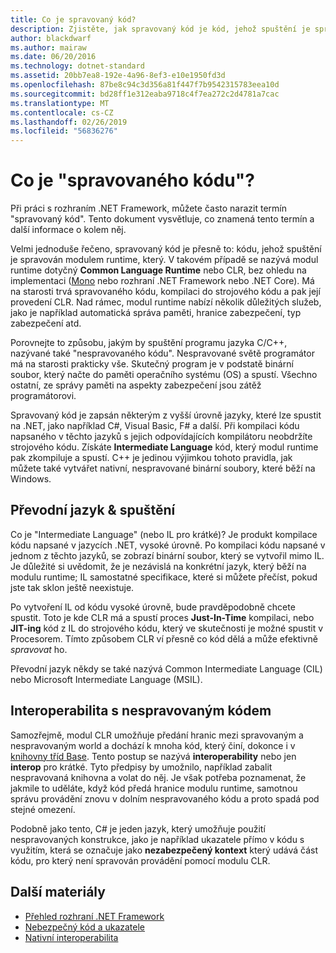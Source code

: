 ```yaml
---
title: Co je spravovaný kód?
description: Zjistěte, jak spravovaný kód je kód, jehož spuštění je spravován modulem runtime, Common Language Runtime (CLR).
author: blackdwarf
ms.author: mairaw
ms.date: 06/20/2016
ms.technology: dotnet-standard
ms.assetid: 20bb7ea8-192e-4a96-8ef3-e10e1950fd3d
ms.openlocfilehash: 87be8c94c3d356a81f447f7b9542315783eea10d
ms.sourcegitcommit: bd28ff1e312eaba9718c4f7ea272c2d4781a7cac
ms.translationtype: MT
ms.contentlocale: cs-CZ
ms.lasthandoff: 02/26/2019
ms.locfileid: "56836276"
---
```

# <a name="what-is-managed-code"></a>Co je "spravovaného kódu"?

Při práci s rozhraním .NET Framework, můžete často narazit termín "spravovaný kód". Tento dokument vysvětluje, co znamená tento termín a další informace o kolem něj.

Velmi jednoduše řečeno, spravovaný kód je přesně to: kódu, jehož spuštění je spravován modulem runtime, který. V takovém případě se nazývá modul runtime dotyčný **Common Language Runtime** nebo CLR, bez ohledu na implementaci ([Mono](https://www.mono-project.com/) nebo rozhraní .NET Framework nebo .NET Core). Má na starosti trvá spravovaného kódu, kompilaci do strojového kódu a pak její provedení CLR. Nad rámec, modul runtime nabízí několik důležitých služeb, jako je například automatická správa paměti, hranice zabezpečení, typ zabezpečení atd.

Porovnejte to způsobu, jakým by spuštění programu jazyka C/C++, nazývané také "nespravovaného kódu". Nespravované světě programátor má na starosti prakticky vše. Skutečný program je v podstatě binární soubor, který načte do paměti operačního systému (OS) a spustí. Všechno ostatní, ze správy paměti na aspekty zabezpečení jsou zátěž programátorovi.

Spravovaný kód je zapsán některým z vyšší úrovně jazyky, které lze spustit na .NET, jako například C#, Visual Basic, F# a další. Při kompilaci kódu napsaného v těchto jazyků s jejich odpovídajících kompilátoru neobdržíte strojového kódu. Získáte **Intermediate Language** kód, který modul runtime pak zkompiluje a spustí. C++ je jedinou výjimkou tohoto pravidla, jak můžete také vytvářet nativní, nespravované binární soubory, které běží na Windows.

## <a name="intermediate-language--execution"></a>Převodní jazyk & spuštění

Co je "Intermediate Language" (nebo IL pro krátké)? Je produkt kompilace kódu napsané v jazycích .NET, vysoké úrovně. Po kompilaci kódu napsané v jednom z těchto jazyků, se zobrazí binární soubor, který se vytvořil mimo IL. Je důležité si uvědomit, že je nezávislá na konkrétní jazyk, který běží na modulu runtime; IL samostatné specifikace, které si můžete přečíst, pokud jste tak sklon ještě neexistuje.

Po vytvoření IL od kódu vysoké úrovně, bude pravděpodobně chcete spustit. Toto je kde CLR má a spustí proces **Just-In-Time** kompilaci, nebo **JIT-ing** kód z IL do strojového kódu, který ve skutečnosti je možné spustit v Procesorem. Tímto způsobem CLR ví přesně co kód dělá a může efektivně _spravovat_ ho.

Převodní jazyk někdy se také nazývá Common Intermediate Language (CIL) nebo Microsoft Intermediate Language (MSIL).

## <a name="unmanaged-code-interoperability"></a>Interoperabilita s nespravovaným kódem

Samozřejmě, modul CLR umožňuje předání hranic mezi spravovaným a nespravovaným world a dochází k mnoha kód, který činí, dokonce i v [knihovny tříd Base](framework-libraries.md). Tento postup se nazývá **interoperability** nebo jen **interop** pro krátké. Tyto předpisy by umožnilo, například zabalit nespravovaná knihovna a volat do něj. Je však potřeba poznamenat, že jakmile to uděláte, když kód předá hranice modulu runtime, samotnou správu provádění znovu v dolním nespravovaného kódu a proto spadá pod stejné omezení.

Podobně jako tento, C# je jeden jazyk, který umožňuje použití nespravovaných konstrukce, jako je například ukazatele přímo v kódu s využitím, která se označuje jako **nezabezpečený kontext** který udává část kódu, pro který není spravován provádění pomocí modulu CLR.

## <a name="more-resources"></a>Další materiály

* [Přehled rozhraní .NET Framework](../framework/get-started/overview.md)
* [Nebezpečný kód a ukazatele](../../docs/csharp/programming-guide/unsafe-code-pointers/index.md)
* [Nativní interoperabilita](./native-interop/index.md)
